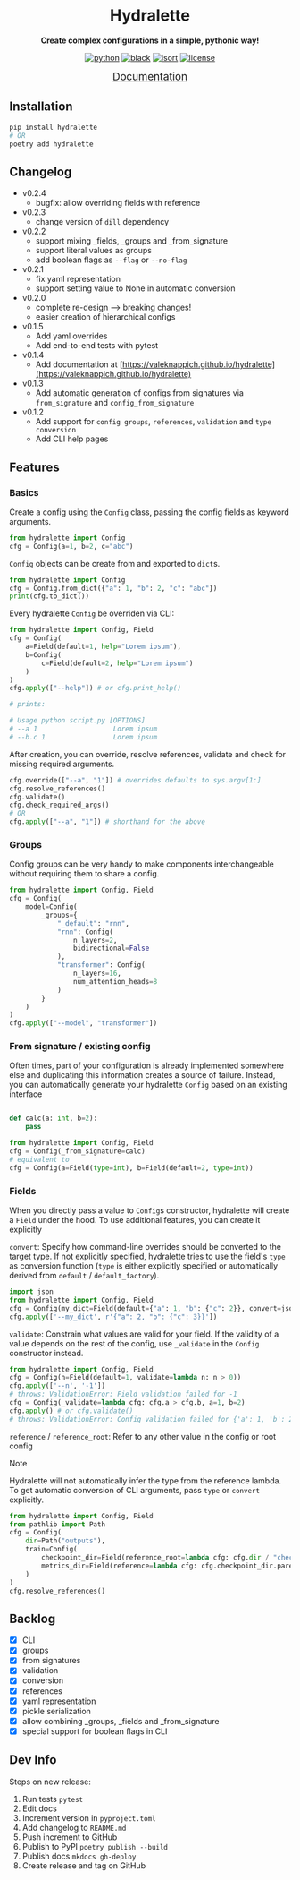 <div align="center" markdown="1">

# Hydralette

**Create complex configurations in a simple, pythonic way!**

[![python](https://img.shields.io/badge/-Python_3.8_%7C_3.9_%7C_3.10-blue?logo=python&logoColor=white)](https://github.com/pre-commit/pre-commit)
[![black](https://img.shields.io/badge/Code%20Style-Black-black.svg?labelColor=gray)](https://black.readthedocs.io/en/stable/)
[![isort](https://img.shields.io/badge/%20imports-isort-%231674b1?style=flat&labelColor=ef8336)](https://pycqa.github.io/isort/)
[![license](https://img.shields.io/badge/License-MIT-green.svg?labelColor=gray)](https://github.com/ashleve/lightning-hydra-template#license)

<a href="https://valeknappich.github.io/hydralette" style="font-size: 14pt">Documentation</a>

</div>

## Installation

```bash
pip install hydralette
# OR
poetry add hydralette
```

## Changelog

- v0.2.4
    - bugfix: allow overriding fields with reference
- v0.2.3
    - change version of `dill` dependency
- v0.2.2
    - support mixing _fields, _groups and _from_signature
    - support literal values as groups
    - add boolean flags as `--flag` or `--no-flag`
- v0.2.1
    - fix yaml representation
    - support setting value to None in automatic conversion
- v0.2.0
    - complete re-design --> breaking changes!
    - easier creation of hierarchical configs
- v0.1.5
    - Add yaml overrides
    - Add end-to-end tests with pytest
- v0.1.4
    - Add documentation at [https://valeknappich.github.io/hydralette](https://valeknappich.github.io/hydralette)
- v0.1.3
    - Add automatic generation of configs from signatures via `from_signature` and `config_from_signature`
- v0.1.2
    - Add support for `config groups`, `references`, `validation` and `type conversion`
    - Add CLI help pages


## Features

### Basics

Create a config using the `Config` class, passing the config fields as keyword arguments.

```python
from hydralette import Config
cfg = Config(a=1, b=2, c="abc")
```

`Config` objects can be create from and exported to `dict`s.

```python
from hydralette import Config
cfg = Config.from_dict({"a": 1, "b": 2, "c": "abc"})
print(cfg.to_dict())
```

Every hydralette `Config` be overriden via CLI:

```python
from hydralette import Config, Field
cfg = Config(
    a=Field(default=1, help="Lorem ipsum"),
    b=Config(
        c=Field(default=2, help="Lorem ipsum")
    )
)
cfg.apply(["--help"]) # or cfg.print_help()

# prints:

# Usage python script.py [OPTIONS]
# --a 1                   Lorem ipsum
# --b.c 1                 Lorem ipsum
```

After creation, you can override, resolve references, validate and check for missing required arguments.

```python
cfg.override(["--a", "1"]) # overrides defaults to sys.argv[1:]
cfg.resolve_references()
cfg.validate()
cfg.check_required_args()
# OR
cfg.apply(["--a", "1"]) # shorthand for the above
```


### Groups

Config groups can be very handy to make components interchangeable without requiring them to share a config.

```python
from hydralette import Config, Field
cfg = Config(
    model=Config(
        _groups={
            "_default": "rnn",
            "rnn": Config(
                n_layers=2,
                bidirectional=False
            ),
            "transformer": Config(
                n_layers=16,
                num_attention_heads=8
            )
        }
    )
)
cfg.apply(["--model", "transformer"])
```

### From signature / existing config

Often times, part of your configuration is already implemented somewhere else and duplicating this information creates a source of failure. Instead, you can automatically generate your hydralette `Config` based on an existing interface

```python

def calc(a: int, b=2):
    pass

from hydralette import Config, Field
cfg = Config(_from_signature=calc)
# equivalent to
cfg = Config(a=Field(type=int), b=Field(default=2, type=int))
```


### Fields

When you directly pass a value to `Config`s constructor, hydralette will create a `Field` under the hood. To use additional features, you can create it explicitly

`convert`: Specify how command-line overrides should be converted to the target type. If not explicitly specified, hydralette tries to use the field's `type` as conversion function (`type` is either explicitly specified or automatically derived from `default` / `default_factory`).

```python
import json
from hydralette import Config, Field
cfg = Config(my_dict=Field(default={"a": 1, "b": {"c": 2}}, convert=json.loads))
cfg.apply(['--my_dict', r'{"a": 2, "b": {"c": 3}}'])
```

`validate`: Constrain what values are valid for your field. If the validity of a value depends on the rest of the config, use `_validate` in the `Config` constructor instead.

```python
from hydralette import Config, Field
cfg = Config(n=Field(default=1, validate=lambda n: n > 0))
cfg.apply(['--n', '-1'])
# throws: ValidationError: Field validation failed for -1
cfg = Config(_validate=lambda cfg: cfg.a > cfg.b, a=1, b=2)
cfg.apply() # or cfg.validate()
# throws: ValidationError: Config validation failed for {'a': 1, 'b': 2}
```

`reference` / `reference_root`: Refer to any other value in the config or root config 

> [!NOTE]  
> Hydralette will not automatically infer the type from the reference lambda. To get automatic conversion of CLI arguments, pass `type` or `convert` explicitly.

```python
from hydralette import Config, Field
from pathlib import Path
cfg = Config(
    dir=Path("outputs"),
    train=Config(
        checkpoint_dir=Field(reference_root=lambda cfg: cfg.dir / "checkpoints", type=Path), # relative to current config
        metrics_dir=Field(reference=lambda cfg: cfg.checkpoint_dir.parent / "metrics", type=Path) # relative to root config
    )
)
cfg.resolve_references()
```





## Backlog

- [x] CLI
- [x] groups
- [x] from signatures
- [x] validation
- [x] conversion
- [x] references
- [x] yaml representation
- [x] pickle serialization
- [x] allow combining _groups, _fields and _from_signature
- [x] special support for boolean flags in CLI

## Dev Info

Steps on new release:

1. Run tests `pytest`
2. Edit docs
3. Increment version in `pyproject.toml`
4. Add changelog to `README.md`
5. Push increment to GitHub
6. Publish to PyPI `poetry publish --build`
7. Publish docs `mkdocs gh-deploy`
8. Create release and tag on GitHub